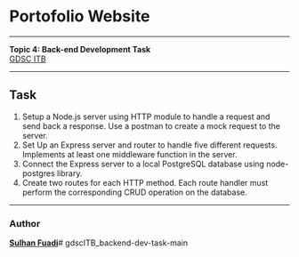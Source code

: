 # Portofolio Website

---

<strong>Topic 4: Back-end Development Task</strong>
<br>[GDSC ITB](https://gdsc.community.dev/institut-teknologi-bandung/)

---

## Task
1. Setup a Node.js server using HTTP module to handle a request and send back a
response. Use a postman to create a mock request to the server.
2. Set Up an Express server and router to handle five different requests. Implements at
least one middleware function in the server.
3. Connect the Express server to a local PostgreSQL database using node-postgres
library.
4. Create two routes for each HTTP method. Each route handler must perform the
corresponding CRUD operation on the database.

---

### Author
<strong>[Sulhan Fuadi](https://github.com/sulhanfuadi)</strong>#   g d s c I T B _ b a c k e n d - d e v - t a s k - m a i n  
 